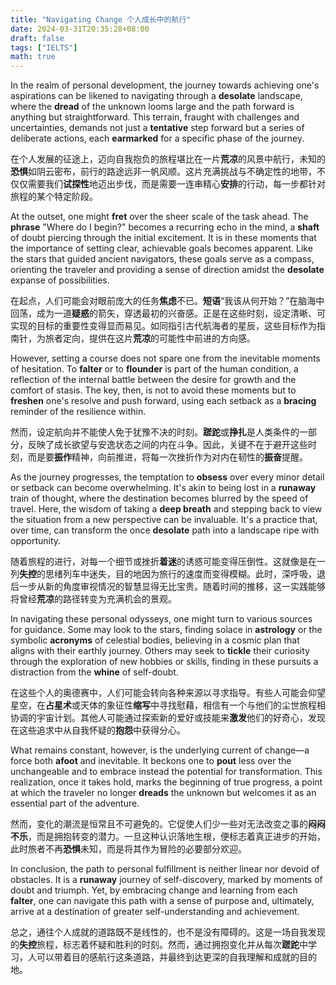 ```yaml
---
title: "Navigating Change 个人成长中的航行"
date: 2024-03-31T20:35:28+08:00
draft: false
tags: ["IELTS"]
math: true
---
```


In the realm of personal development, the journey towards achieving one's aspirations can be likened to navigating through a **desolate** landscape, where the **dread** of the unknown looms large and the path forward is anything but straightforward. This terrain, fraught with challenges and uncertainties, demands not just a **tentative** step forward but a series of deliberate actions, each **earmarked** for a specific phase of the journey.

在个人发展的征途上，迈向自我抱负的旅程堪比在一片**荒凉**的风景中航行，未知的**恐惧**如阴云密布，前行的路途远非一帆风顺。这片充满挑战与不确定性的地带，不仅仅需要我们**试探性**地迈出步伐，而是需要一连串精心**安排**的行动，每一步都针对旅程的某个特定阶段。

At the outset, one might **fret** over the sheer scale of the task ahead. The **phrase** "Where do I begin?" becomes a recurring echo in the mind, a **shaft** of doubt piercing through the initial excitement. It is in these moments that the importance of setting clear, achievable goals becomes apparent. Like the stars that guided ancient navigators, these goals serve as a compass, orienting the traveler and providing a sense of direction amidst the **desolate** expanse of possibilities.

在起点，人们可能会对眼前庞大的任务**焦虑**不已。**短语**“我该从何开始？”在脑海中回荡，成为一道**疑惑**的箭矢，穿透最初的兴奋感。正是在这些时刻，设定清晰、可实现的目标的重要性变得显而易见。如同指引古代航海者的星辰，这些目标作为指南针，为旅者定向，提供在这片**荒凉**的可能性中前进的方向感。

However, setting a course does not spare one from the inevitable moments of hesitation. To **falter** or to **flounder** is part of the human condition, a reflection of the internal battle between the desire for growth and the comfort of stasis. The key, then, is not to avoid these moments but to **freshen** one's resolve and push forward, using each setback as a **bracing** reminder of the resilience within.

然而，设定航向并不能使人免于犹豫不决的时刻。**蹉跎**或**挣扎**是人类条件的一部分，反映了成长欲望与安逸状态之间的内在斗争。因此，关键不在于避开这些时刻，而是要**振作**精神，向前推进，将每一次挫折作为对内在韧性的**振奋**提醒。

As the journey progresses, the temptation to **obsess** over every minor detail or setback can become overwhelming. It's akin to being lost in a **runaway** train of thought, where the destination becomes blurred by the speed of travel. Here, the wisdom of taking a **deep breath** and stepping back to view the situation from a new perspective can be invaluable. It's a practice that, over time, can transform the once **desolate** path into a landscape ripe with opportunity.

随着旅程的进行，对每一个细节或挫折**着迷**的诱惑可能变得压倒性。这就像是在一列**失控**的思绪列车中迷失，目的地因为旅行的速度而变得模糊。此时，深呼吸，退后一步从新的角度审视情况的智慧显得无比宝贵。随着时间的推移，这一实践能够将曾经**荒凉**的路径转变为充满机会的景观。

In navigating these personal odysseys, one might turn to various sources for guidance. Some may look to the stars, finding solace in **astrology** or the symbolic **acronyms** of celestial bodies, believing in a cosmic plan that aligns with their earthly journey. Others may seek to **tickle** their curiosity through the exploration of new hobbies or skills, finding in these pursuits a distraction from the **whine** of self-doubt.

在这些个人的奥德赛中，人们可能会转向各种来源以寻求指导。有些人可能会仰望星空，在**占星术**或天体的象征性**缩写**中寻找慰藉，相信有一个与他们的尘世旅程相协调的宇宙计划。其他人可能通过探索新的爱好或技能来**激发**他们的好奇心，发现在这些追求中从自我怀疑的**抱怨**中获得分心。

What remains constant, however, is the underlying current of change—a force both **afoot** and inevitable. It beckons one to **pout** less over the unchangeable and to embrace instead the potential for transformation. This realization, once it takes hold, marks the beginning of true progress, a point at which the traveler no longer **dreads** the unknown but welcomes it as an essential part of the adventure.

然而，变化的潮流是恒常且不可避免的。它促使人们少一些对无法改变之事的**闷闷不乐**，而是拥抱转变的潜力。一旦这种认识落地生根，便标志着真正进步的开始，此时旅者不再**恐惧**未知，而是将其作为冒险的必要部分欢迎。

In conclusion, the path to personal fulfillment is neither linear nor devoid of obstacles. It is a **runaway** journey of self-discovery, marked by moments of doubt and triumph. Yet, by embracing change and learning from each **falter**, one can navigate this path with a sense of purpose and, ultimately, arrive at a destination of greater self-understanding and achievement.

总之，通往个人成就的道路既不是线性的，也不是没有障碍的。这是一场自我发现的**失控**旅程，标志着怀疑和胜利的时刻。然而，通过拥抱变化并从每次**蹉跎**中学习，人可以带着目的感航行这条道路，并最终到达更深的自我理解和成就的目的地。
